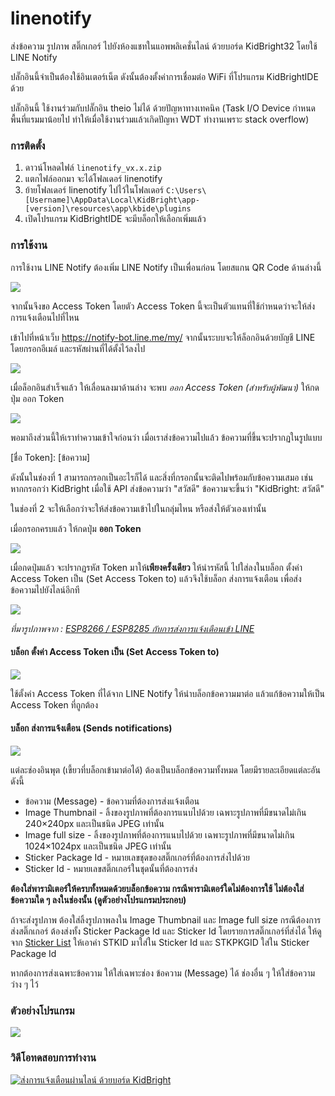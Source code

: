 # linenotify
ส่งข้อความ รูปภาพ สติ๊กเกอร์ ไปยังห้องแชทในแอพพลิเคชั่นไลน์ ด้วยบอร์ด KidBright32 โดยใช้ LINE Notify

ปลั๊กอินนี้จำเป็นต้องใช้อินเตอร์เน็ต ดังนั้นต้องตั้งค่าการเชื่อมต่อ WiFi ที่โปรแกรม KidBrightIDE ด้วย

ปลั๊กอินนี้ ใช้งานร่วมกับปลั๊กอิน theio ไม่ได้ ด้วยปัญหาทางเทคนิค (Task I/O Device กำหนดพื้นที่แรมมาน้อยไป ทำให้เมื่อใช้งานร่วมแล้วเกิดปัญหา WDT ทำงานเพราะ stack overflow)

### การติดตั้ง

 1. ดาวน์โหลดไฟล์ `linenotify_vx.x.zip`
 2. แตกไฟล์ออกมา จะได้โฟลเดอร์ linenotify
 3. ย้ายโฟลเดอร์ linenotify ไปไว้ในโฟลเดอร์ `C:\Users\[Username]\AppData\Local\KidBright\app-[version]\resources\app\kbide\plugins`
 4. เปิดโปรแกรม KidBrightIDE จะมีบล็อกให้เลือกเพิ่มแล้ว

### การใช้งาน

การใช้งาน LINE Notify ต้องเพิ่ม LINE Notify เป็นเพื่อนก่อน โดยสแกน QR Code ด้านล่างนี้

![](https://cz.lnwfile.com/_/cz/_raw/gk/ox/qd.png)

จากนั้นจึงขอ Access Token โดยตัว Access Token นี้จะเป็นตัวแทนที่ใช้กำหนดว่าจะให้ส่งการแจ้งเตือนไปที่ไหน

เข้าไปที่หน้าเว็บ https://notify-bot.line.me/my/ จากนั้นระบบจะให้ล็อกอินด้วยบัญชี LINE โดยกรอกอีเมล์ และรหัสผ่านที่ได้ตั้งไว้ลงไป

![](https://cz.lnwfile.com/_/cz/_raw/y1/mr/kp.png)

เมื่อล็อกอินสำเร็จแล้ว ให้เลื่อนลงมาด้านล่าง จะพบ *ออก Access Token (สำหรับผู้พัฒนา)* ให้กดปุ่ม ออก Token

![](https://cz.lnwfile.com/_/cz/_raw/od/7a/dk.png)

พอมาถึงส่วนนี้ให้เราทำความเข้าใจก่อนว่า เมื่อเราส่งข้อความไปแล้ว ข้อความที่ขึ้นจะปรากฏในรูปแบบ

\[ชื่อ Token\]: \[ข้อความ\]

ดังนั้นในช่องที่ 1 สามารถกรอกเป็นอะไรก็ได้ และสิ่งที่กรอกนั้นจะติดไปพร้อมกับข้อความเสมอ เช่น หากกรอกว่า KidBright เมื่อใช้ API ส่งข้อความว่า "สวัสดี" ข้อความจะขึ้นว่า "KidBright: สวัสดี"

ในช่องที่ 2 จะให้เลือกว่าจะให้ส่งข้อความเข้าไปในกลุ่มไหน หรือส่งให้ตัวเองเท่านั้น

เมื่อกรอกครบแล้ว ให้กดปุ่ม **ออก Token**

![](https://cz.lnwfile.com/_/cz/_raw/bi/7d/di.png)

เมื่อกดปุ่มแล้ว จะปรากฏรหัส Token มาให้**เพียงครั้งเดียว** ให้นำรหัสนี้ ไปใส่ลงในบล็อก ตั้งค่า Access Token เป็น (Set Access Token to) แล้วจึงใช้บล็อก ส่งการแจ้งเตือน เพื่อส่งข้อความไปยังไลน์อีกที

![](https://cz.lnwfile.com/_/cz/_raw/7e/af/sd.png)

*ที่มารูปภาพจาก : [ESP8266 / ESP8285 กับการส่งการแจ้งเตือนเข้า LINE](https://www.ioxhop.com/article/47/esp8266-esp8285-%E0%B8%81%E0%B8%B1%E0%B8%9A%E0%B8%81%E0%B8%B2%E0%B8%A3%E0%B8%AA%E0%B9%88%E0%B8%87%E0%B8%81%E0%B8%B2%E0%B8%A3%E0%B9%81%E0%B8%88%E0%B9%89%E0%B8%87%E0%B9%80%E0%B8%95%E0%B8%B7%E0%B8%AD%E0%B8%99%E0%B9%80%E0%B8%82%E0%B9%89%E0%B8%B2-line)*

#### บล็อก ตั้งค่า Access Token เป็น (Set Access Token to)

![](https://a.lnwpic.com/1n05e8.jpg)

ใช้ตั้งค่า Access Token ที่ได้จาก LINE Notify ให้นำบล็อกข้อความมาต่อ แล้วแก้ข้อความให้เป็น Access Token ที่ถูกต้อง

#### บล็อก ส่งการแจ้งเตือน (Sends notifications)

![](https://a.lnwpic.com/iqu2qt.jpg)

แต่ละช่องอินพุต (เขี้ยวที่บล็อกเข้ามาต่อได้) ต้องเป็นบล็อกข้อความทั้งหมด โดยมีรายละเอียดแต่ละอันดังนี้

 * ข้อความ (Message) - ข้อความที่ต้องการส่งแจ้งเตือน
 * Image Thumbnail - ลิ้งของรูปภาพที่ต้องการแนบไปด้วย เฉพาะรูปภาพที่มีขนาดไม่เกิน 240×240px และเป็นชนิด JPEG เท่านั้น
 * Image full size - ลิ้งของรูปภาพที่ต้องการแนบไปด้วย เฉพาะรูปภาพที่มีขนาดไม่เกิน 1024×1024px และเป็นชนิด JPEG เท่านั้น
 * Sticker Package Id - หมายเลขชุดของสติ๊กเกอร์ที่ต้องการส่งไปด้วย
 * Sticker Id - หมายเลขสติ๊กเกอร์ในชุดนั้นที่ต้องการส่ง

**ต้องใส่พารามิเตอร์ให้ครบทั้งหมดด้วยบล็อกข้อความ กรณีพารามิเตอร์ใดไม่ต้องการใช้ ไม่ต้องใส่ข้อความใด ๆ ลงในช่องนั้น (ดูตัวอย่างโปรแกรมประกอบ)**

ถ้าจะส่งรูปภาพ ต้องใส่ลิ้งรูปภาพลงใน Image Thumbnail และ Image full size กรณีต้องการส่งสติ๊กเกอร์ ต้องส่งทั้ง Sticker Package Id และ Sticker Id โดยรายการสติ๊กเกอร์ที่ส่งได้ ให้ดูจาก [Sticker List](https://devdocs.line.me/files/sticker_list.pdf) ให้เอาค่า STKID มาใส่ใน Sticker Id และ STKPKGID ใส่ใน Sticker Package Id

หากต้องการส่งเฉพาะข้อความ ให้ใส่เฉพาะช่อง ข้อความ (Message) ได้ ช่องอื่น ๆ ให้ใส่ข้อความว่าง ๆ ไว้

### ตัวอย่างโปรแกรม

![](https://a.lnwpic.com/mf98om.jpg)

### วิดีโอทดสอบการทำงาน

[![ส่งการแจ้งเตือนผ่านไลน์ ด้วยบอร์ด KidBright](https://img.youtube.com/vi/RYSF7UOAun0/0.jpg)](https://www.youtube.com/watch?v=RYSF7UOAun0)
